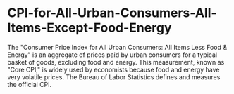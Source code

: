 # CPI-for-All-Urban-Consumers-All-Items-Except-Food-Energy
The "Consumer Price Index for All Urban Consumers: All Items Less Food & Energy" is an aggregate of prices paid by urban consumers for a typical basket of goods, excluding food and energy. This measurement, known as "Core CPI," is widely used by economists because food and energy have very volatile prices. The Bureau of Labor Statistics defines and measures the official CPI.

